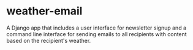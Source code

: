 # weather-email
A Django app that includes a user interface for newsletter signup and a command line interface for sending emails to all recipients with content based on the recipient's weather.
